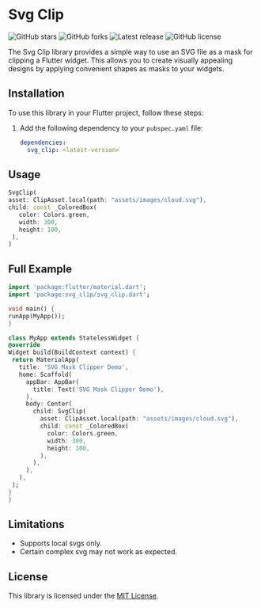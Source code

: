 # Svg Clip

![GitHub stars](https://img.shields.io/github/stars/humblerookie/svg-clip?style=social)
![GitHub forks](https://img.shields.io/github/forks/humblerookie/svg-clip?style=social)
![Latest release](https://img.shields.io/github/v/release/humblerookie/svg-clip)
![GitHub license](https://img.shields.io/github/license/humblerookie/svg-clip)

The Svg Clip library provides a simple way to use an SVG file as a mask for clipping a Flutter widget.
This allows you to create visually appealing designs by applying convenient shapes as masks to your widgets.

## Installation

To use this library in your Flutter project, follow these steps:

1. Add the following dependency to your `pubspec.yaml` file:

   ```yaml
   dependencies:
     svg_clip: <latest-version>
   ```

## Usage

```dart
SvgClip(
asset: ClipAsset.local(path: "assets/images/cloud.svg"),
child: const _ColoredBox(
   color: Colors.green,
   width: 300,
   height: 100,
 ),
)
```

## Full Example

   ```dart
import 'package:flutter/material.dart';
import 'package:svg_clip/svg_clip.dart';

void main() {
  runApp(MyApp());
}

class MyApp extends StatelessWidget {
  @override
  Widget build(BuildContext context) {
    return MaterialApp(
      title: 'SVG Mask Clipper Demo',
      home: Scaffold(
        appBar: AppBar(
          title: Text('SVG Mask Clipper Demo'),
        ),
        body: Center(
          child: SvgClip(
            asset: ClipAsset.local(path: "assets/images/cloud.svg"),
            child: const _ColoredBox(
              color: Colors.green,
              width: 300,
              height: 100,
            ),
          ),
        ),
      ),
    );
  }
}
   ```

## Limitations

- Supports local svgs only.
- Certain complex svg may not work as expected.

## License

This library is licensed under the [MIT License](LICENSE).